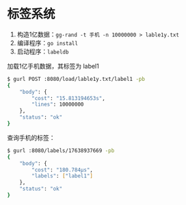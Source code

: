 # 标签系统

1. 构造1亿数据：`gg-rand -t 手机 -n 10000000 > lable1y.txt`
1. 编译程序：`go install`
1. 启动程序：`labeldb`

加载1亿手机数据，其标签为 label1

```sh
$ gurl POST :8080/load/lable1y.txt/label1 -pb
{
    "body": {
        "cost": "15.813194653s",
        "lines": 10000000
    },
    "status": "ok"
}
```

查询手机的标签：

```sh
$ gurl :8080/labels/17638937669 -pb
{
    "body": {
        "cost": "180.784µs",
        "labels": ["label1"]
    },
    "status": "ok"
}
```
